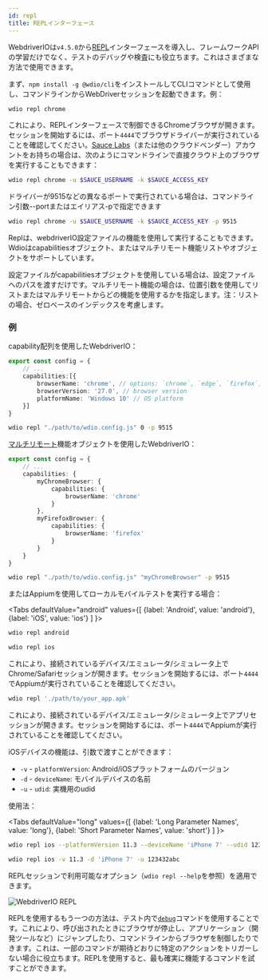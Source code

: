 ```yaml
---
id: repl
title: REPLインターフェース
---
```


WebdriverIOは`v4.5.0`から[REPL](https://en.wikipedia.org/wiki/Read%E2%80%93eval%E2%80%93print_loop)インターフェースを導入し、フレームワークAPIの学習だけでなく、テストのデバッグや検査にも役立ちます。これはさまざまな方法で使用できます。

まず、`npm install -g @wdio/cli`をインストールしてCLIコマンドとして使用し、コマンドラインからWebDriverセッションを起動できます。例：

```sh
wdio repl chrome
```

これにより、REPLインターフェースで制御できるChromeブラウザが開きます。セッションを開始するには、ポート`4444`でブラウザドライバーが実行されていることを確認してください。[Sauce Labs](https://saucelabs.com)（または他のクラウドベンダー）アカウントをお持ちの場合は、次のようにコマンドラインで直接クラウド上のブラウザを実行することもできます：

```sh
wdio repl chrome -u $SAUCE_USERNAME -k $SAUCE_ACCESS_KEY
```

ドライバーが9515などの異なるポートで実行されている場合は、コマンドライン引数--portまたはエイリアス-pで指定できます

```sh
wdio repl chrome -u $SAUCE_USERNAME -k $SAUCE_ACCESS_KEY -p 9515
```

Replは、webdriverIO設定ファイルの機能を使用して実行することもできます。Wdioはcapabilitiesオブジェクト、またはマルチリモート機能リストやオブジェクトをサポートしています。

設定ファイルがcapabilitiesオブジェクトを使用している場合は、設定ファイルへのパスを渡すだけです。マルチリモート機能の場合は、位置引数を使用してリストまたはマルチリモートからどの機能を使用するかを指定します。注：リストの場合、ゼロベースのインデックスを考慮します。

### 例

capability配列を使用したWebdriverIO：

```ts title="wdio.conf.ts example"
export const config = {
    // ...
    capabilities:[{
        browserName: 'chrome', // options: `chrome`, `edge`, `firefox`, `safari`, `chromium`
        browserVersion: '27.0', // browser version
        platformName: 'Windows 10' // OS platform
    }]
}
```

```sh
wdio repl "./path/to/wdio.config.js" 0 -p 9515
```

[マルチリモート](https://webdriver.io/docs/multiremote/)機能オブジェクトを使用したWebdriverIO：

```ts title="wdio.conf.ts example"
export const config = {
    // ...
    capabilities: {
        myChromeBrowser: {
            capabilities: {
                browserName: 'chrome'
            }
        },
        myFirefoxBrowser: {
            capabilities: {
                browserName: 'firefox'
            }
        }
    }
}
```

```sh
wdio repl "./path/to/wdio.config.js" "myChromeBrowser" -p 9515
```

またはAppiumを使用してローカルモバイルテストを実行する場合：

<Tabs
  defaultValue="android"
  values={[
    {label: 'Android', value: 'android'},
    {label: 'iOS', value: 'ios'}
  ]
}>
<TabItem value="android">

```sh
wdio repl android
```

</TabItem>
<TabItem value="ios">

```sh
wdio repl ios
```

</TabItem>
</Tabs>

これにより、接続されているデバイス/エミュレータ/シミュレータ上でChrome/Safariセッションが開きます。セッションを開始するには、ポート`4444`でAppiumが実行されていることを確認してください。

```sh
wdio repl './path/to/your_app.apk'
```

これにより、接続されているデバイス/エミュレータ/シミュレータ上でアプリセッションが開きます。セッションを開始するには、ポート`4444`でAppiumが実行されていることを確認してください。

iOSデバイスの機能は、引数で渡すことができます：

* `-v`      - `platformVersion`: Android/iOSプラットフォームのバージョン
* `-d`      - `deviceName`: モバイルデバイスの名前
* `-u`      - `udid`: 実機用のudid

使用法：

<Tabs
  defaultValue="long"
  values={[
    {label: 'Long Parameter Names', value: 'long'},
    {label: 'Short Parameter Names', value: 'short'}
  ]
}>
<TabItem value="long">

```sh
wdio repl ios --platformVersion 11.3 --deviceName 'iPhone 7' --udid 123432abc
```

</TabItem>
<TabItem value="short">

```sh
wdio repl ios -v 11.3 -d 'iPhone 7' -u 123432abc
```

</TabItem>
</Tabs>

REPLセッションで利用可能なオプション（`wdio repl --help`を参照）を適用できます。

![WebdriverIO REPL](https://webdriver.io/img/repl.gif)

REPLを使用するもう一つの方法は、テスト内で[`debug`](/docs/api/browser/debug)コマンドを使用することです。これにより、呼び出されたときにブラウザが停止し、アプリケーション（開発ツールなど）にジャンプしたり、コマンドラインからブラウザを制御したりできます。これは、一部のコマンドが期待どおりに特定のアクションをトリガーしない場合に役立ちます。REPLを使用すると、最も確実に機能するコマンドを試すことができます。